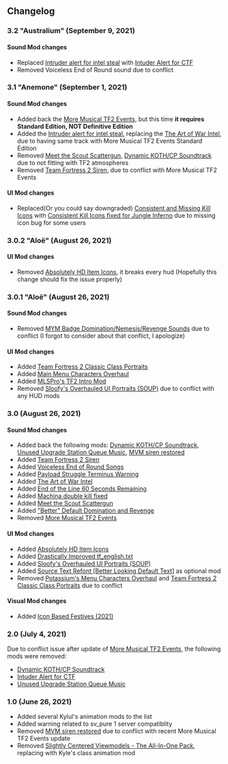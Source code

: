 ## Changelog
### 3.2 "Australium" (September 9, 2021)
#### Sound Mod changes
- Replaced [Intruder alert for intel steal](https://gamebanana.com/sounds/42420) with [Intuder Alert for CTF](https://gamebanana.com/sounds/54423)
- Removed Voiceless End of Round sound due to conflict

### 3.1 "Anemone" (September 1, 2021)
#### Sound Mod changes
- Added back the [More Musical TF2 Events](https://gamebanana.com/sounds/53978), but this time **it requires Standard Edition, NOT Definitive Edition**
- Added the [Intruder alert for intel steal](https://gamebanana.com/sounds/42420), replacing the [The Art of War Intel](https://gamebanana.com/sounds/21966), due to having same track with More Musical TF2 Events Standard Edition
- Removed [Meet the Scout Scattergun](https://gamebanana.com/sounds/55399), [Dynamic KOTH/CP Soundtrack](https://gamebanana.com/sounds/53977) due to not fitting with TF2 atmospheres
- Removed [Team Fortress 2 Siren](https://gamebanana.com/sounds/48875), due to conflict with More Musical TF2 Events

#### UI Mod changes
- Replaced(Or you could say downgraded) [Consistent and Missing Kill Icons](https://gamebanana.com/mods/25953) with [Consistent Kill Icons fixed for Jungle Inferno](https://gamebanana.com/mods/26076) due to missing icon bug for some users

### 3.0.2 "Aloë" (August 26, 2021)
#### UI Mod changes
- Removed [Absolutely HD Item Icons](https://gamebanana.com/mods/316151), it breaks every hud (Hopefully this change should fix the issue properly)


### 3.0.1 "Aloë" (August 26, 2021)
#### Sound Mod changes
- Removed [MYM Badge Domination/Nemesis/Revenge Sounds](https://gamebanana.com/sounds/44570) due to conflict (I forgot to consider about that conflict, I apologize)

#### UI Mod changes
- Added [Team Fortress 2 Classic Class Portraits](https://gamebanana.com/mods/26067)
- Added [Main Menu Characters Overhaul](https://gamebanana.com/mods/294786)
- Added [MLSPro's TF2 Intro Mod](https://gamebanana.com/mods/311302)
- Removed [Sloofy's Overhauled UI Portraits (SOUP)](https://gamebanana.com/mods/26400) due to conflict with any HUD mods

### 3.0 (August 26, 2021)
#### Sound Mod changes
- Added back the following mods: [Dynamic KOTH/CP Soundtrack](https://gamebanana.com/sounds/53977), [Unused Upgrade Station Queue Music](https://gamebanana.com/sounds/50979), [MVM siren restored](https://gamebanana.com/sounds/48510)
- Added [Team Fortress 2 Siren](https://gamebanana.com/sounds/48875)
- Added [Voiceless End of Round Songs](https://gamebanana.com/sounds/30727)
- Added [Payload Struggle Terminus Warning](https://gamebanana.com/sounds/53979)
- Added [The Art of War Intel](https://gamebanana.com/sounds/21966)
- Added [End of the Line 60 Seconds Remaining](https://gamebanana.com/sounds/26394)
- Added [Machina double kill fixed](https://gamebanana.com/sounds/16244)
- Added [Meet the Scout Scattergun](https://gamebanana.com/sounds/55399)
- Added ["Better" Default Domination and Revenge](https://gamebanana.com/sounds/54940)
- Removed [More Musical TF2 Events](https://gamebanana.com/sounds/53978)

#### UI Mod changes
- Added [Absolutely HD Item Icons](https://gamebanana.com/mods/316151)
- Added [Drastically Improved tf_english.txt](https://gamebanana.com/mods/314843)
- Added [Sloofy's Overhauled UI Portraits (SOUP)](https://gamebanana.com/mods/26400)
- Added [Source Text Refont [Better Looking Default Text]](https://gamebanana.com/mods/314848) as optional mod
- Removed [Potassium's Menu Characters Overhaul](https://gamebanana.com/mods/294786) and [Team Fortress 2 Classic Class Portraits](https://gamebanana.com/mods/26067) due to conflict

#### Visual Mod changes
- Added [Icon Based Festives (2021)](https://gamebanana.com/mods/314047)


### 2.0 (July 4, 2021)
Due to conflict issue after update of [More Musical TF2 Events](https://gamebanana.com/sounds/53978), the following mods were removed:
- [Dynamic KOTH/CP Soundtrack](https://gamebanana.com/sounds/53977)
- [Intuder Alert for CTF](https://gamebanana.com/sounds/54423)
- [Unused Upgrade Station Queue Music](https://gamebanana.com/sounds/50979)

### 1.0 (June 26, 2021)
- Added several Kylul's animation mods to the list
- Added warning related to sv_pure 1 server compatiblity
- Removed [MVM siren restored](https://gamebanana.com/sounds/48510) due to conflict with recent More Musical TF2 Events update
- Removed [Slightly Centered Viewmodels - The All-In-One Pack](https://gamebanana.com/mods/205759), replacing with Kyle's class animation mod
